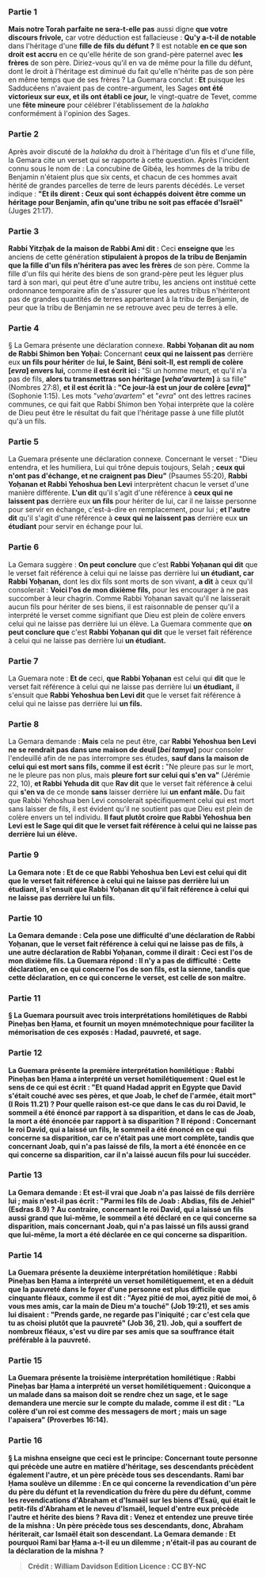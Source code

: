 
### Partie 1
<b>Mais notre Torah parfaite ne sera-t-elle pas</b> aussi digne <b>que votre discours frivole,</b> car votre déduction est fallacieuse : <b>Qu'y a-t-il de notable</b> dans l'héritage d'une <b>fille de</b> <b>fils du défunt ?</b> Il est notable <b>en ce que son droit est accru</b> en ce qu'elle hérite de son grand-père paternel avec <b>les frères</b> de son père. Diriez-vous qu'il en va de même pour la fille du défunt, dont le droit à l'héritage est diminué du fait qu'elle n'hérite pas de son père en même temps que de ses frères ? La Guemara conclut : <b>Et</b> puisque les Sadducéens n'avaient pas de contre-argument, les Sages <b>ont été victorieux sur eux, et ils ont établi ce jour,</b> le vingt-quatre de Tevet, comme une <b>fête mineure</b> pour célébrer l'établissement de la <i>halakha</i> conformément à l'opinion des Sages.

### Partie 2
Après avoir discuté de la <i>halakha</i> du droit à l'héritage d'un fils et d'une fille, la Gemara cite un verset qui se rapporte à cette question. Après l'incident connu sous le nom de : La concubine de Gibéa, les hommes de la tribu de Benjamin n'étaient plus que six cents, et chacun de ces hommes avait hérité de grandes parcelles de terre de leurs parents décédés. Le verset indique : <b>"Et ils dirent : Ceux qui sont échappés doivent être comme un héritage pour Benjamin, afin qu'une tribu ne soit pas effacée d'Israël"</b> (Juges 21:17).

### Partie 3
<b>Rabbi Yitzḥak de la maison de Rabbi Ami dit :</b> Ceci <b>enseigne que</b> les anciens de cette génération <b>stipulaient à propos de la tribu de Benjamin que la fille d'un fils n'héritera pas avec les frères</b> de son père. Comme la fille d'un fils qui hérite des biens de son grand-père peut les léguer plus tard à son mari, qui peut être d'une autre tribu, les anciens ont institué cette ordonnance temporaire afin de s'assurer que les autres tribus n'hériteront pas de grandes quantités de terres appartenant à la tribu de Benjamin, de peur que la tribu de Benjamin ne se retrouve avec peu de terres à elle.

### Partie 4
§ La Gemara présente une déclaration connexe. <b>Rabbi Yoḥanan dit au nom de Rabbi Shimon ben Yoḥai:</b> Concernant <b>ceux qui ne laissent pas</b> derrière eux <b>un fils pour hériter</b> de <b>lui, le Saint, Béni soit-Il, est rempli de colère [<i>evra</i>] envers lui,</b> comme <b>il est écrit ici : </b> "Si un homme meurt, et qu'il n'a pas de fils, <b>alors tu transmettras son héritage [<i>veha'avartem</i>]</b> à sa fille" (Nombres 27:8), <b>et il est écrit là : "Ce jour-là est un jour de colère [<i>evra</i>]"</b> (Sophonie 1:15). Les mots "<i>veha'avartem</i>" et "<i>evra</i>" ont des lettres racines communes, ce qui fait que Rabbi Shimon ben Yoḥai interprète que la colère de Dieu peut être le résultat du fait que l'héritage passe à une fille plutôt qu'à un fils.

### Partie 5
La Guemara présente une déclaration connexe. Concernant le verset : "Dieu entendra, et les humiliera, Lui qui trône depuis toujours, Selah ; <b>ceux qui n'ont pas d'échange, et ne craignent pas Dieu"</b> (Psaumes 55:20), <b>Rabbi Yoḥanan et Rabbi Yehoshua ben Levi</b> interprètent chacun le verset d'une manière différente. <b>L'un dit</b> qu'il s'agit d'une référence à <b>ceux qui ne laissent pas</b> derrière eux <b>un fils</b> pour hériter de lui, car il ne laisse personne pour servir en échange, c'est-à-dire en remplacement, pour lui ; <b>et l'autre dit</b> qu'il s'agit d'une référence à <b>ceux qui ne laissent pas</b> derrière eux <b>un étudiant</b> pour servir en échange pour lui.

### Partie 6
La Gemara suggère : <b>On peut conclure</b> que c'est <b>Rabbi Yoḥanan qui dit</b> que le verset fait référence à celui qui ne laisse pas derrière lui <b>un étudiant, car Rabbi Yoḥanan,</b> dont les dix fils sont morts de son vivant, <b>a dit</b> à ceux qu'il consolerait : <b>Voici l'os de mon dixième fils,</b> pour les encourager à ne pas succomber à leur chagrin. Comme Rabbi Yoḥanan savait qu'il ne laisserait aucun fils pour hériter de ses biens, il est raisonnable de penser qu'il a interprété le verset comme signifiant que Dieu est plein de colère envers celui qui ne laisse pas derrière lui un élève. La Guemara commente que <b>on peut conclure que</b> c'est <b>Rabbi Yoḥanan qui dit</b> que le verset fait référence à celui qui ne laisse pas derrière lui <b>un étudiant.</b>

### Partie 7
La Guemara note : <b>Et de</b> ceci, <b>que Rabbi Yoḥanan</b> est celui qui <b>dit</b> que le verset fait référence à celui qui ne laisse pas derrière lui <b>un étudiant,</b> il s'ensuit que <b>Rabbi Yehoshua ben Levi dit</b> que le verset fait référence à celui qui ne laisse pas derrière lui <b>un fils.</b>

### Partie 8
La Gemara demande : <b>Mais</b> cela ne peut être, car <b>Rabbi Yehoshua ben Levi ne se rendrait pas dans une maison de deuil [<i>bei tamya</i>]</b> pour consoler l'endeuillé afin de ne pas interrompre ses études, <b>sauf dans la maison de celui qui est mort sans fils, comme il est écrit : </b> "Ne pleure pas sur le mort, ne le pleure pas non plus, mais <b>pleure fort sur celui qui s'en va"</b> (Jérémie 22, 10), <b>et Rabbi Yehuda dit</b> que <b>Rav dit</b> que le verset fait référence <b>à</b> celui qui <b>s'en va</b> de ce monde <b>sans</b> laisser derrière lui <b>un enfant mâle. </b> Du fait que Rabbi Yehoshua ben Levi consolerait spécifiquement celui qui est mort sans laisser de fils, il est évident qu'il ne soutient pas que Dieu est plein de colère envers un tel individu. <b>Il faut plutôt croire que <b>Rabbi Yehoshua ben Levi est</b> le Sage <b>qui dit</b> que le verset fait référence à celui qui ne laisse pas derrière lui <b>un élève.</b>

### Partie 9
La Gemara note : <b>Et de</b> ce <b>que Rabbi Yehoshua ben Levi est</b> celui <b>qui dit</b> que le verset fait référence à celui qui ne laisse pas derrière lui <b>un étudiant,</b> il s'ensuit que <b>Rabbi Yoḥanan dit</b> qu'il fait référence à celui qui ne laisse pas derrière lui <b>un fils.</b>

### Partie 10
La Gemara demande : Cela pose <b>une difficulté</b> d'une déclaration <b>de Rabbi Yoḥanan,</b> que le verset fait référence à celui qui ne laisse pas de fils, <b>à</b> une autre déclaration <b>de Rabbi Yoḥanan,</b> comme il dirait : Ceci est l'os de mon dixième fils. La Guemara répond : Il n'y a <b>pas de difficulté : Cette</b> déclaration, en ce qui concerne l'os de son fils, <b>est la sienne,</b> tandis que <b>cette</b> déclaration, en ce qui concerne le verset, <b>est celle de son maître.</b>

### Partie 11
§ La Guemara poursuit avec trois interprétations homilétiques de Rabbi Pineḥas ben Ḥama, et fournit <b>un moyen mnémotechnique</b> pour faciliter la mémorisation de ces exposés : <b>Hadad, pauvreté, et sage.</b>

### Partie 12
La Guemara présente la première interprétation homilétique : <b>Rabbi Pineḥas ben Ḥama a interprété</b> un verset <b>homilétiquement : Quel</b> est le sens de ce <b>qui est écrit : "Et quand Hadad apprit en Egypte que David s'était couché avec ses pères, et que Joab, le chef de l'armée, était mort"</b> (I Rois 11.21) ? <b>Pour quelle</b> raison est-ce que <b>dans le cas du roi <b>David, le sommeil a été énoncé par rapport à sa</b> disparition, <b>et dans</b> le cas de <b>Joab, la mort a été énoncée par rapport à sa</b> disparition ? Il répond : Concernant le roi <b>David, qui a laissé un fils</b>, <b>le sommeil a été énoncé en ce qui concerne sa</b> disparition, car ce n'était pas une mort complète, tandis que concernant <b>Joab, qui n'a pas laissé de fils</b>, <b>la mort a été énoncée en ce qui concerne sa</b> disparition, car il n'a laissé aucun fils pour lui succéder.

### Partie 13
La Gemara demande : <b>Et</b> est-il vrai que <b>Joab n'a pas laissé de fils</b> derrière lui ; <b>mais n'est-il pas écrit : "Parmi les fils de Joab : Abdias, fils de Jehiel"</b> (Esdras 8.9) ? <b>Au contraire,</b> concernant le roi <b>David, qui a laissé un fils aussi</b> grand que <b>lui-même, le sommeil a été déclaré en ce qui concerne sa</b> disparition, mais concernant <b>Joab, qui n'a pas laissé un fils aussi</b> grand que <b>lui-même, la mort a été déclarée en ce qui concerne sa</b> disparition.

### Partie 14
La Guemara présente la deuxième interprétation homilétique : <b>Rabbi Pineḥas ben Ḥama a interprété</b> un verset <b>homilétiquement,</b> et en a déduit que <b>la pauvreté dans le foyer d'une personne est plus difficile que cinquante fléaux, comme il est dit : "Ayez pitié de moi, ayez pitié de moi, ô vous mes amis, car la main de Dieu m'a touché"</b> (Job 19:21), <b>et ses amis lui disaient : "Prends garde, ne regarde pas l'iniquité ; car c'est cela que tu as choisi plutôt que la pauvreté"</b> (Job 36, 21). Job, qui a souffert de nombreux fléaux, s'est vu dire par ses amis que sa souffrance était préférable à la pauvreté.

### Partie 15
La Guemara présente la troisième interprétation homilétique : <b>Rabbi Pineḥas bar Ḥama a interprété</b> un verset <b>homilétiquement : Quiconque a un malade dans sa maison doit se rendre chez un sage, et</b> le sage <b>demandera</b> une <b>mercie sur</b> le compte du malade, <b>comme il est dit : "La colère d'un roi est comme des messagers de mort ; mais un sage l'apaisera"</b> (Proverbes 16:14).

### Partie 16
§ La mishna enseigne que <b>ceci est le principe:</b> Concernant <b>toute personne qui précède</b> une autre <b>en matière d'héritage, ses descendants précèdent</b> également l'autre, <b>et un père précède tous ses descendants. Rami bar Ḥama soulève un dilemme : </b> En ce qui concerne la revendication d'un <b>père du</b> <b>père du défunt et</b> la revendication du <b>frère du <b>père du défunt, comme</b> les revendications d'<b>Abraham et d'Ismaël sur les biens d'Esaü,</b> qui était le petit-fils d'Abraham et le neveu d'Ismaël, <b>lequel d'entre eux précède</b> l'autre et hérite des biens ? <b>Rava dit : Venez</b> et <b>entendez</b> une preuve tirée de la mishna : <b>Un père précède tous ses descendants,</b> donc, Abraham hériterait, car Ismaël était son descendant. La Gemara demande : <b>Et</b> pourquoi <b>Rami bar Ḥama</b> a-t-il eu un dilemme ; n'était-il pas au courant de la déclaration de la mishna ?

>Crédit : William Davidson Edition
>Licence : CC BY-NC